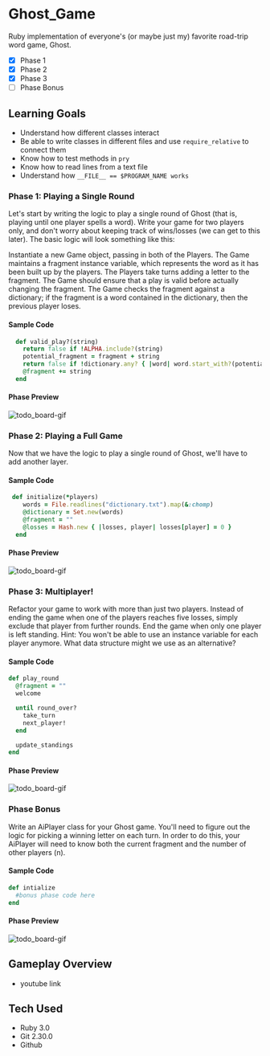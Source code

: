 # Ghost_Game
Ruby implementation of everyone's (or maybe just my) favorite road-trip word game, Ghost.
- [x] Phase 1
- [x] Phase 2
- [x] Phase 3
- [ ] Phase Bonus

## Learning Goals
- Understand how different classes interact
- Be able to write classes in different files and use ```require_relative``` to connect them
- Know how to test methods in ```pry```
- Know how to read lines from a text file
- Understand how ```__FILE__ == $PROGRAM_NAME works```

### Phase 1: Playing a Single Round
Let's start by writing the logic to play a single round of Ghost (that is, playing until one player spells a word). Write your game for two players only, and don't worry about keeping track of wins/losses (we can get to this later). The basic logic will look something like this:

Instantiate a new Game object, passing in both of the Players.
The Game maintains a fragment instance variable, which represents the word as it has been built up by the players.
The Players take turns adding a letter to the fragment. The Game should ensure that a play is valid before actually changing the fragment.
The Game checks the fragment against a dictionary; if the fragment is a word contained in the dictionary, then the previous player loses.

#### Sample Code
```Ruby
  def valid_play?(string)
    return false if !ALPHA.include?(string)
    potential_fragment = fragment + string
    return false if !dictionary.any? { |word| word.start_with?(potential_fragment) }
    @fragment += string
  end
```
#### Phase Preview
![todo_board-gif](https://media.giphy.com/media/xNgIWE7gNv21T99uhw/giphy.gif)

### Phase 2: Playing a Full Game
Now that we have the logic to play a single round of Ghost, we'll have to add another layer.

#### Sample Code
```Ruby
 def initialize(*players)    
    words = File.readlines("dictionary.txt").map(&:chomp)
    @dictionary = Set.new(words)
    @fragment = ""
    @losses = Hash.new { |losses, player| losses[player] = 0 }
  end
```

#### Phase Preview
![todo_board-gif](https://media.giphy.com/media/xNgIWE7gNv21T99uhw/giphy.gif)

### Phase 3: Multiplayer!
Refactor your game to work with more than just two players. Instead of ending the game when one of the players reaches five losses, simply exclude that player from further rounds. End the game when only one player is left standing. Hint: You won't be able to use an instance variable for each player anymore. What data structure might we use as an alternative?

#### Sample Code
```Ruby
def play_round
  @fragment = ""
  welcome

  until round_over?
    take_turn
    next_player!
  end

  update_standings
end
```

#### Phase Preview
![todo_board-gif](https://media.giphy.com/media/xNgIWE7gNv21T99uhw/giphy.gif)

### Phase Bonus
Write an AiPlayer class for your Ghost game. You'll need to figure out the logic for picking a winning letter on each turn. In order to do this, your AiPlayer will need to know both the current fragment and the number of other players (n).

#### Sample Code
```Ruby
def intialize 
  #bonus phase code here
end
```

#### Phase Preview
![todo_board-gif](https://media.giphy.com/media/xNgIWE7gNv21T99uhw/giphy.gif)

## Gameplay Overview
- youtube link

## Tech Used
- Ruby 3.0
- Git 2.30.0
- Github